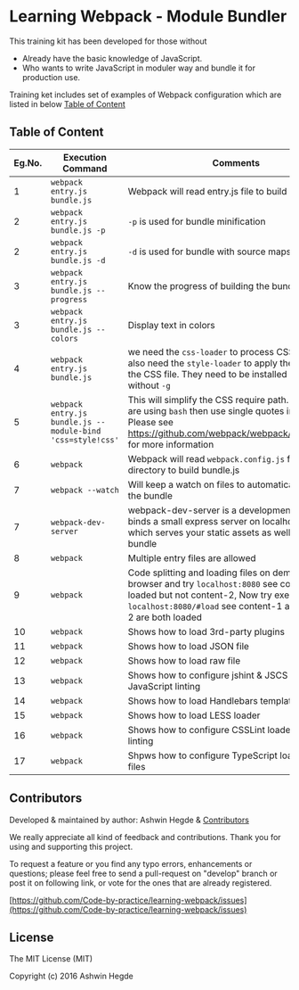 # Learning Webpack - Module Bundler

This training kit has been developed for those without
* Already have the basic knowledge of JavaScript.
* Who wants to write JavaScript in moduler way and bundle it for production use.

Training ket includes set of examples of Webpack configuration which are listed in below [Table of Content](https://github.com/Code-by-practice/learning-webpack#table-of-content)

## Table of Content
|Eg.No.|Execution Command|Comments|
|------|-----------------|--------|
|1|```webpack entry.js bundle.js```|Webpack will read entry.js file to build bundle.js|
|2|```webpack entry.js bundle.js -p``` |```-p``` is used for bundle minification|
|2|```webpack entry.js bundle.js -d```|```-d``` is used for bundle with source maps|
|3|```webpack entry.js bundle.js --progress```|Know the progress of building the bundle|
|3|```webpack entry.js bundle.js --colors```|Display text in colors|
|4|```webpack entry.js bundle.js```|we need the ```css-loader``` to process CSS files. We also need the ```style-loader``` to apply the styles in the CSS file. They need to be installed locally, without ```-g```|
|5|```webpack entry.js bundle.js --module-bind 'css=style!css'``` | This will simplify the CSS require path. Note: If you are using ```bash``` then use single quotes in Command. Please see https://github.com/webpack/webpack/issues/1453 for more information|
|6|```webpack```|Webpack will read ```webpack.config.js``` from the root directory to build bundle.js|
|7|```webpack --watch```|Will keep a watch on files to automatically rebuild the bundle|
|7|```webpack-dev-server```|webpack-dev-server is a development server, it binds a small express server on localhost:8080 which serves your static assets as well as the bundle|
|8|```webpack```|Multiple entry files are allowed|
|9|```webpack```|Code splitting and loading files on demand, Open browser and try ```localhost:8080``` see content-1 is loaded but not content-2, Now try execute ```localhost:8080/#load``` see content-1 and content-2 are both loaded|
|10|```webpack```|Shows how to load 3rd-party plugins|
|11|```webpack```|Shows how to load JSON file|
|12|```webpack```|Shows how to load raw file|
|13|```webpack```|Shows how to configure jshint & JSCS loaders for JavaScript linting|
|14|```webpack```|Shows how to load Handlebars templates file|
|15|```webpack```|Shows how to load LESS loader|
|16|```webpack```|Shows how to configure CSSLint loader for CSS linting|
|17|```webpack```|Shpws how to configure TypeScript loader for TS files|

## Contributors

Developed & maintained by author: Ashwin Hegde & [Contributors](//github.com/Code-by-practice/learning-webpack/graphs/contributors)

We really appreciate all kind of feedback and contributions. Thank you for using and supporting this project.

To request a feature or you find any typo errors, enhancements or questions; please feel free to send a pull-request on "develop" branch or post it on following link, or vote for the ones that are already registered.

[https://github.com/Code-by-practice/learning-webpack/issues](https://github.com/Code-by-practice/learning-webpack/issues)

## License

The MIT License (MIT)

Copyright (c) 2016 Ashwin Hegde
